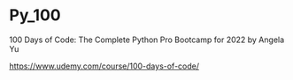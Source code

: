 # Py_100
100 Days of Code: The Complete Python Pro Bootcamp for 2022 by Angela Yu

https://www.udemy.com/course/100-days-of-code/
